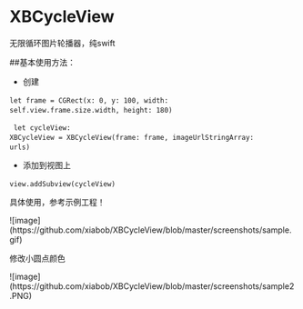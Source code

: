 # XBCycleView
无限循环图片轮播器，纯swift

##基本使用方法：
* 创建

<code>let frame = CGRect(x: 0, y: 100, width: self.view.frame.size.width, height: 180)<p></p>
let cycleView: XBCycleView = XBCycleView(frame: frame, imageUrlStringArray: urls)</code>
* 添加到视图上

<code>view.addSubview(cycleView)</code>

<p>具体使用，参考示例工程！</p>
![image](https://github.com/xiabob/XBCycleView/blob/master/screenshots/sample.gif)
<p>修改小圆点颜色</p>
![image](https://github.com/xiabob/XBCycleView/blob/master/screenshots/sample2.PNG)
